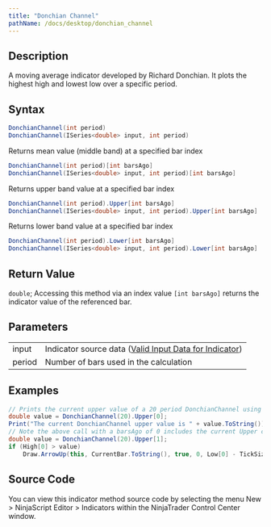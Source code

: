 ```yaml
---
title: "Donchian Channel"
pathName: /docs/desktop/donchian_channel
---
```


## Description

A moving average indicator developed by Richard Donchian. It plots the highest high and lowest low over a specific period.

## Syntax

```csharp
DonchianChannel(int period)
DonchianChannel(ISeries<double> input, int period)
```

Returns mean value (middle band) at a specified bar index

```csharp
DonchianChannel(int period)[int barsAgo]
DonchianChannel(ISeries<double> input, int period)[int barsAgo]
```

Returns upper band value at a specified bar index

```csharp
DonchianChannel(int period).Upper[int barsAgo]
DonchianChannel(ISeries<double> input, int period).Upper[int barsAgo]
```

Returns lower band value at a specified bar index

```csharp
DonchianChannel(int period).Lower[int barsAgo]
DonchianChannel(ISeries<double> input, int period).Lower[int barsAgo]
```

## Return Value

`double`; Accessing this method via an index value `[int barsAgo]` returns the indicator value of the referenced bar.

## Parameters

|  |  |
| --- | --- |
| input | Indicator source data ([Valid Input Data for Indicator](/docs/desktop/valid_input_data_for_indicator)) |
| period | Number of bars used in the calculation |

## Examples

```csharp
// Prints the current upper value of a 20 period DonchianChannel using default price type
double value = DonchianChannel(20).Upper[0];
Print("The current DonchianChannel upper value is " + value.ToString());
// Note the above call with a barsAgo of 0 includes the current Upper channel in the value. If we want to check for example for a break of this value, storing the last bar's channel value would be needed.
double value = DonchianChannel(20).Upper[1];
if (High[0] > value)
    Draw.ArrowUp(this, CurrentBar.ToString(), true, 0, Low[0] - TickSize, Brushes.Blue);
```

## Source Code

You can view this indicator method source code by selecting the menu New > NinjaScript Editor > Indicators within the NinjaTrader Control Center window.

